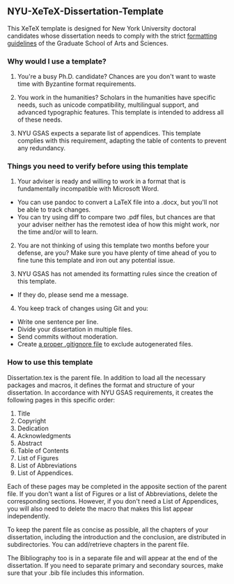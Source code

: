 ## NYU-XeTeX-Dissertation-Template

This XeTeX template is designed for New York University doctoral candidates whose dissertation needs to comply with the strict [formatting guidelines](http://gsas.nyu.edu/content/dam/nyu-as/gsas/documents/dissertationsubmissionrelated/Doctoral%20Dissertation%20Formatting%20Requirements%2010-09-15.pdf "formatting guidelines") of the Graduate School of Arts and Sciences. 

### Why would I use a template?

1. You're a busy Ph.D. candidate? Chances are you don't want to waste time with Byzantine format requirements.

2. You work in the humanities? Scholars in the humanities have specific needs, such as unicode compatibility, multilingual support, and advanced typographic features. This template is intended to address all of these needs.

3. NYU GSAS expects a separate list of appendices. This template complies with this requirement, adapting the table of contents to prevent any redundancy.    

### Things you need to verify before using this template

1. Your adviser is ready and willing to work in a format that is fundamentally incompatible with Microsoft Word.
  * You can use pandoc to convert a LaTeX file into a .docx, but you'll not be able to track changes.
  * You can try using diff to compare two .pdf files, but chances are that your adviser neither has the remotest idea of how this might work, nor the time and/or will to learn.

2. You are not thinking of using this template two months before your defense, are you? Make sure you have plenty of time ahead of you to fine tune this template and iron out any potential issue.

3. NYU GSAS has not amended its formatting rules since the creation of this template.
  * If they do, please send me a message.

4. You keep track of changes using Git and you:
  * Write one sentence per line.
  * Divide your dissertation in multiple files.
  * Send commits without moderation.
  * Create [a proper .gitignore file](https://gist.github.com/kogakure/149016 "a proper .gitignore file") to exclude autogenerated files.
  
  ### How to use this template
Dissertation.tex is the parent file. In addition to load all the necessary packages and macros, it defines the format and structure of your dissertation. In accordance with NYU GSAS requirements, it creates the following pages in this specific order: 

1. Title
2. Copyright
3. Dedication
4. Acknowledgments
5. Abstract
6. Table of Contents
7. List of Figures
8. List of Abbreviations
9. List of Appendices.  

Each of these pages may be completed in the apposite section of the parent file. If you don't want a list of Figures or a list of Abbreviations, delete the corresponding sections. However, if you don't need a List of Appendices, you will also need to delete the macro that makes this list appear independently. 

To keep the parent file as concise as possible, all the chapters of your dissertation, including the introduction and the conclusion, are distributed in subdirectories. You can add/retrieve chapters in the parent file.

The Bibliography too is in a separate file and will appear at the end of the dissertation. If you need to separate primary and secondary sources, make sure that your .bib file includes this information.
